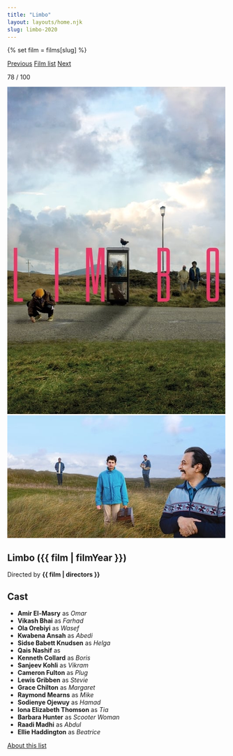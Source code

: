 ```yaml
---
title: "Limbo"
layout: layouts/home.njk
slug: limbo-2020
---
```


{% set film = films[slug] %}

<nav class="films">
  <a class="prev" href="../eternal-beauty-2020">Previous</a>
  <a href="../">Film list</a>
  <a class="next" href="../the-truffle-hunters-2020">Next</a>
</nav>

<p>78 / 100</p>

<article class="film">
  <div class="backdrop-and-poster">
    <img class="poster" src="../films/posters/limbo-2020.jpg" alt="">
    <img class="backdrop" src="../films/backdrops/limbo-2020.jpg" alt="">
  </div>

  <h1>Limbo ({{ film | filmYear }})</h1>

  <p class="director">
    Directed by <strong>{{ film | directors }}</strong>
  </p>


  <h2>
    Cast
  </h2>
  <ul>
            <li><strong>Amir El-Masry</strong> as <em>Omar</em></li>
        <li><strong>Vikash Bhai</strong> as <em>Farhad</em></li>
        <li><strong>Ola Orebiyi</strong> as <em>Wasef</em></li>
        <li><strong>Kwabena Ansah</strong> as <em>Abedi</em></li>
        <li><strong>Sidse Babett Knudsen</strong> as <em>Helga</em></li>
        <li><strong>Qais Nashif</strong> as <em></em></li>
        <li><strong>Kenneth Collard</strong> as <em>Boris</em></li>
        <li><strong>Sanjeev Kohli</strong> as <em>Vikram</em></li>
        <li><strong>Cameron Fulton</strong> as <em>Plug</em></li>
        <li><strong>Lewis Gribben</strong> as <em>Stevie</em></li>
        <li><strong>Grace Chilton</strong> as <em>Margaret</em></li>
        <li><strong>Raymond Mearns</strong> as <em>Mike</em></li>
        <li><strong>Sodienye Ojewuy</strong> as <em>Hamad</em></li>
        <li><strong>Iona Elizabeth Thomson</strong> as <em>Tia</em></li>
        <li><strong>Barbara Hunter</strong> as <em>Scooter Woman</em></li>
        <li><strong>Raadi Madhi</strong> as <em>Abdul</em></li>
        <li><strong>Ellie Haddington</strong> as <em>Beatrice</em></li>
  </ul>
</article>
<footer>
  <a href="../about">About this list</a>
</footer>
